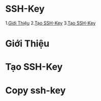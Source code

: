 # SSH-Key

1.[Giới Thiệu](#gioithieu)
2.[Tạo SSH-Key](#create-sshkey)
3.[Tạo SSH-Key](#copy-sshkey)

<a name="gioithieu"></a>
# Giới Thiệu


<a name="create-sshkey"></a>
# Tạo SSH-Key


<a name="ssh-copy-id"></a>
# Copy ssh-key